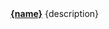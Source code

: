 <tr>
    <td class="name"><a href="#/{linkbeforeid}?id={namecleaned}"><b>{name}</b></a></td>
    <td class="description">{description}</td>
</tr>